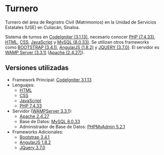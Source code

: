 # Turnero

Turnero del área de Regristro Civil (Matrimonios) en la Unidad de Servicios Estatales (USE) en Culiacán, Sinaloa.

Sistema de turnos en [CodeIgniter (3.1.13)][0], necesario conocer [PHP (7.4.33)][1], [HTML][2], [CSS][3], [JavaScript][4] y [MySQL (8.0.33)][5]. Se utilizan otros frameworks como [BOOTSTRAP (3.4.1)][6], [AngularJS (1.8.2)][7] y [JQUERY (3.7.0)][8]. El servidor es [WAMP Server (3.3.1)][9] ([Apache (2.4.27)][10]).

## Versiones utilizadas

* Framework Principal: [CodeIgniter 3.1.13][0]
* Lenguajes:
  * [HTML][2]
  * [CSS][3]
  * [JavaScript][4]
  * [PHP 7.4.33][1]
* Servidor ([WAMPServer 3.3.1][9]):
  * [Apache 2.4.27][10]
  * Base de Datos: [MySQL 8.0.33][5]
  * Administrador de Base de Datos: [PHPMyAdmin 5.2.1][11]
* Frameworks Adicionales:
  * [Bootstrap 3.4.1][6]
  * [AngularJS 1.8.2][7]
  * [JQuery 3.7.0][8]

[0]: https://codeigniter.com/userguide3/general/welcome.html "Welcome to CodeIgniter 3"
[1]: https://www.php.net/releases/7_4_33.php "Release Announcement"
[2]: https://www.w3schools.com/html/ "W3schools - HTML Tutorial"
[3]: https://www.w3schools.com/Css/ "W3schools - CSS Tutorial"
[4]: https://www.w3schools.com/js/default.asp "W3schools - JavaScript Tutorial"
[5]: https://dev.mysql.com/doc/relnotes/mysql/8.0/en/news-8-0-33.html "MySQL Changelog"
[6]: https://getbootstrap.com/docs/3.4/getting-started/ "Getting Started"
[7]: https://angularjs.org/ "Latest Release (Deprecated)"
[8]: https://learn.jquery.com/ "Learning Center"
[9]: https://wampserver.aviatechno.net/?lang=en "Files and Addons"
[10]: https://httpd.apache.org/docs/2.4/es/ "Documentación"
[11]: https://www.phpmyadmin.net/files/5.2.1/ "ChangeLog"
